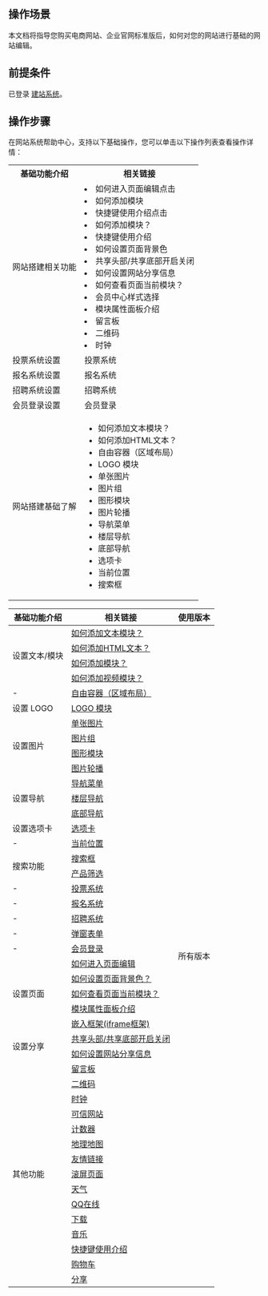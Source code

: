 ## 操作场景
本文档将指导您购买电商网站、企业官网标准版后，如何对您的网站进行基础的网站编辑。

## 前提条件
已登录 [建站系统](http://wds.qcloud.com/)。

## 操作步骤
在网站系统帮助中心，支持以下基础操作，您可以单击以下操作列表查看操作详情：

<table>
<tr>
<th>基础功能介绍</th>
<th>相关链接</th>
</tr>
<tr>
<td>网站搭建相关功能</td>
<td> <li>如何进入页面编辑点击</li><li>如何添加模块</li><li>快捷键使用介绍点击</li><li>如何添加模块？</li><li>快捷键使用介绍</li><li>如何设置页面背景色</li><li>共享头部/共享底部开启关闭</li><li>如何设置网站分享信息</li><li>如何查看页面当前模块？</li><li>会员中心样式选择</li><li>模块属性面板介绍</li><li>留言板</li><li>二维码</li><li>时钟</li></ul></td>
</tr>
<tr>
<td>投票系统设置</td>
<td>投票系统</td>
</tr>
<tr>
<td>报名系统设置</td>
<td>报名系统</td>
</tr>
<tr>
<td>招聘系统设置</td>
<td>招聘系统</td>
</tr>
<tr>
<td>会员登录设置</td>
<td>会员登录</td>
</tr>
<tr>
<td>网站搭建基础了解</td>
<td><ul><li>如何添加文本模块？</li><li>如何添加HTML文本？</li><li>自由容器（区域布局）</li><li>LOGO 模块</li>
<li>单张图片</li><li>图片组</li><li>图形模块</li><li>图片轮播</li><li>导航菜单</li><li>楼层导航</li><li>底部导航</li><li>选项卡</li><li>当前位置</li><li>搜索框</li></ul></td>
</tr>
</table>

<table>
<thead>
<tr>
<th>基础功能介绍</th>
<th>相关链接</th>
<th>使用版本</th>
</tr>
</thead>
<tbody><tr>
<td  rowspan="4">设置文本/模块</td>
<td><a href="https://admin.site.my-qcloud.com/xi/help?id=1250">如何添加文本模块？</a></td>
<td rowspan="44">所有版本</td>
</tr>
<tr>
<td><a href="https://admin.site.my-qcloud.com/xi/help?id=1296">如何添加HTML文本？</a></td>
</tr>
<tr>
<td><a href="https://admin.site.my-qcloud.com/xi/help?id=1182">如何添加模块？</a></td>
</tr>
<tr>
<td><a href="https://admin.site.my-qcloud.com/xi/help?id=1280">如何添加视频模块？</a></td>
</tr>
<tr>
<td  rowspan="1">-</td>
<td><a href="https://admin.site.my-qcloud.com/xi/help?id=1249">自由容器（区域布局）</a></td>
</tr>
<tr>
<td  rowspan="1">设置 LOGO</td>
<td><a href="https://admin.site.my-qcloud.com/xi/help?id=1252">LOGO 模块</a></td>
</tr>
<tr>
<td  rowspan="4">设置图片</td>
<td><a href="https://admin.site.my-qcloud.com/xi/help?id=1254">单张图片</a></td>
</tr>
<tr>
<td><a href="https://admin.site.my-qcloud.com/xi/help?id=1255">图片组</a></td>
</tr>
<tr>
<td><a href="https://admin.site.my-qcloud.com/xi/help?id=1248">图形模块</a></td>
</tr>
<tr>
<td><a href="https://admin.site.my-qcloud.com/xi/help?id=1256">图片轮播</a></td>
</tr>
<tr>
<td  rowspan="3">设置导航</td>
<td><a href="https://admin.site.my-qcloud.com/xi/help?id=1257">导航菜单</a></td>
</tr>
<tr>
<td><a href="https://admin.site.my-qcloud.com/xi/help?id=1294">楼层导航</a></td>
</tr>
<tr>
<td><a href="https://admin.site.my-qcloud.com/xi/help?id=1317">底部导航</a></td>
</tr>
<tr>
<td  rowspan="1">设置选项卡</td>
<td><a href="https://admin.site.my-qcloud.com/xi/help?id=1258">选项卡</a></td>
</tr>
<tr>
<td  rowspan="1">-</td>
<td><a href="https://admin.site.my-qcloud.com/xi/help?id=1259">当前位置</a></td>
</tr>
<tr>
<td  rowspan="2">搜索功能</td>
<td><a href="https://admin.site.my-qcloud.com/xi/help?id=1261">搜索框</a></td>
</tr>
<tr>
<td><a href="https://admin.site.my-qcloud.com/xi/help?id=1298">产品筛选</a></td>
</tr>
<tr>
<td  rowspan="1">-</td>
<td><a href="https://admin.site.my-qcloud.com/xi/help?id=1262">投票系统</a></td>
</tr>
<tr>
<td  rowspan="1">-</td>
<td><a href="https://admin.site.my-qcloud.com/xi/help?id=1263">报名系统</a></td>
</tr>
<tr>
<td  rowspan="1">-</td>
<td><a href="https://admin.site.my-qcloud.com/xi/help?id=1264">招聘系统</a></td>
</tr>
<tr>
<td  rowspan="1">-</td>
<td><a href="https://admin.site.my-qcloud.com/xi/help?id=1313">弹窗表单</a></td>
</tr>
<tr>
<td  rowspan="1">-</td>
<td><a href="https://admin.site.my-qcloud.com/xi/help?id=1265">会员登录</a></td>
</tr>
<tr>
<td  rowspan="5">设置页面</td>
<td><a href="https://admin.site.my-qcloud.com/xi/help?id=1549">如何进入页面编辑</a></td>
</tr>
<tr>
<td><a href="https://admin.site.my-qcloud.com/xi/help?id=1253">如何设置页面背景色？</a></td>
</tr>
<tr>
<td><a href="https://admin.site.my-qcloud.com/xi/help?id=1196">如何查看页面当前模块？</a></td>
</tr>
<tr>
<td><a href="https://admin.site.my-qcloud.com/xi/help?id=1242">模块属性面板介绍</a></td>
</tr>
<tr>
<td><a href="https://admin.site.my-qcloud.com/xi/help?id=1260">嵌入框架(iframe框架)</a></td>
</tr>
<tr>
<td  rowspan="2">设置分享</td>
<td><a href="https://admin.site.my-qcloud.com/xi/help?id=1199">共享头部/共享底部开启关闭</a></td>
</tr>
<tr>
<td><a href="https://admin.site.my-qcloud.com/xi/help?id=1190">如何设置网站分享信息</a></td>
</tr>
<tr>
<td  rowspan="15">其他功能</td>
<td><a href="https://admin.site.my-qcloud.com/xi/help?id=1315">留言板</a></td>
</tr>
<tr>
<td><a href="https://admin.site.my-qcloud.com/xi/help?id=1314">二维码</a></td>
</tr>
<tr>
<td><a href="https://admin.site.my-qcloud.com/xi/help?id=1312">时钟</a></td>
</tr>
<tr>
<td><a href="https://admin.site.my-qcloud.com/xi/help?id=1311">可信网站</a></td>
</tr>
<tr>
<td><a href="https://admin.site.my-qcloud.com/xi/help?id=1310">计数器</a></td>
</tr>
<tr>
<td><a href="https://admin.site.my-qcloud.com/xi/help?id=1309">地理地图</a></td>
</tr>
<tr>
<td><a href="https://admin.site.my-qcloud.com/xi/help?id=1302">友情链接</a></td>
</tr>
<tr>
<td><a href="https://admin.site.my-qcloud.com/xi/help?id=1295">滚屏页面</a></td>
</tr>
<tr>
<td><a href="https://admin.site.my-qcloud.com/xi/help?id=1285">天气</a></td>
</tr>
<tr>
<td><a href="https://admin.site.my-qcloud.com/xi/help?id=1284">QQ在线</a></td>
</tr>
<tr>
<td><a href="https://admin.site.my-qcloud.com/xi/help?id=1282">下载</a></td>
</tr>
<tr>
<td><a href="https://admin.site.my-qcloud.com/xi/help?id=1281">音乐</a></td>
</tr>
<tr>
<td><a href="https://admin.site.my-qcloud.com/xi/help?id=1189">快捷键使用介绍</a></td>
</tr>
<tr>
<td><a href="https://admin.site.my-qcloud.com/xi/help?id=1271">购物车</a></td>
</tr>
<tr>
<td><a href="https://admin.site.my-qcloud.com/xi/help?id=1283">分享</a></td>
</tr>

</tbody></table>

